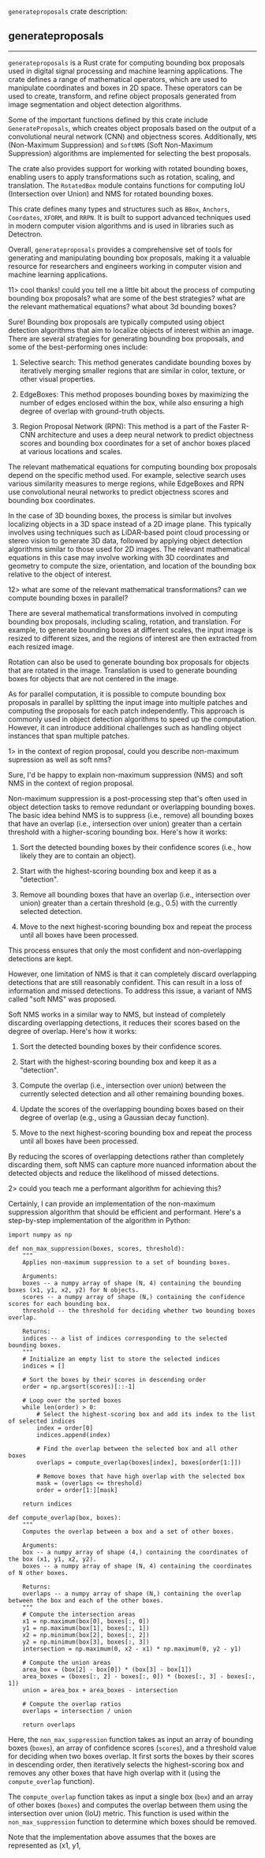 `generateproposals` crate description:

## generateproposals

---

`generateproposals` is a Rust crate for computing
bounding box proposals used in digital signal
processing and machine learning applications. The
crate defines a range of mathematical operators,
which are used to manipulate coordinates and boxes
in 2D space. These operators can be used to
create, transform, and refine object proposals
generated from image segmentation and object
detection algorithms.

Some of the important functions defined by this
crate include `GenerateProposals`, which creates
object proposals based on the output of
a convolutional neural network (CNN) and
objectness scores. Additionally, `NMS`
(Non-Maximum Suppression) and `SoftNMS` (Soft
Non-Maximum Suppression) algorithms are
implemented for selecting the best proposals.

The crate also provides support for working with
rotated bounding boxes, enabling users to apply
transformations such as rotation, scaling, and
translation. The `RotatedBox` module contains
functions for computing IoU (Intersection over
Union) and NMS for rotated bounding boxes.

This crate defines many types and structures such
as `BBox`, `Anchors`, `Coordates`, `XFORM`, and
`RRPN`. It is built to support advanced techniques
used in modern computer vision algorithms and is
used in libraries such as Detectron.

Overall, `generateproposals` provides
a comprehensive set of tools for generating and
manipulating bounding box proposals, making it
a valuable resource for researchers and engineers
working in computer vision and machine learning
applications.

11> cool thanks! could you tell me a little bit
about the process of computing bounding box
proposals? what are some of the best strategies?
what are the relevant mathematical equations? what
about 3d bounding boxes?

Sure! Bounding box proposals are typically
computed using object detection algorithms that
aim to localize objects of interest within an
image. There are several strategies for generating
bounding box proposals, and some of the
best-performing ones include:

1. Selective search: This method generates
candidate bounding boxes by iteratively merging
smaller regions that are similar in color,
texture, or other visual properties.

2. EdgeBoxes: This method proposes bounding boxes
by maximizing the number of edges enclosed within
the box, while also ensuring a high degree of
overlap with ground-truth objects.

3. Region Proposal Network (RPN): This method is
a part of the Faster R-CNN architecture and uses
a deep neural network to predict objectness scores
and bounding box coordinates for a set of anchor
boxes placed at various locations and scales.

The relevant mathematical equations for computing
bounding box proposals depend on the specific
method used. For example, selective search uses
various similarity measures to merge regions,
while EdgeBoxes and RPN use convolutional neural
networks to predict objectness scores and bounding
box coordinates.

In the case of 3D bounding boxes, the process is
similar but involves localizing objects in a 3D
space instead of a 2D image plane. This typically
involves using techniques such as LiDAR-based
point cloud processing or stereo vision to
generate 3D data, followed by applying object
detection algorithms similar to those used for 2D
images. The relevant mathematical equations in
this case may involve working with 3D coordinates
and geometry to compute the size, orientation, and
location of the bounding box relative to the
object of interest.

12> what are some of the relevant mathematical
transformations? can we compute bounding boxes in
parallel?

There are several mathematical transformations
involved in computing bounding box proposals,
including scaling, rotation, and translation. For
example, to generate bounding boxes at different
scales, the input image is resized to different
sizes, and the regions of interest are then
extracted from each resized image.

Rotation can also be used to generate bounding box
proposals for objects that are rotated in the
image. Translation is used to generate bounding
boxes for objects that are not centered in the
image.

As for parallel computation, it is possible to
compute bounding box proposals in parallel by
splitting the input image into multiple patches
and computing the proposals for each patch
independently. This approach is commonly used in
object detection algorithms to speed up the
computation. However, it can introduce additional
challenges such as handling object instances that
span multiple patches.

1> in the context of region proposal, could you
describe non-maximum supression as well as soft
nms?

Sure, I'd be happy to explain non-maximum
suppression (NMS) and soft NMS in the context of
region proposal.

Non-maximum suppression is a post-processing step
that's often used in object detection tasks to
remove redundant or overlapping bounding
boxes. The basic idea behind NMS is to suppress
(i.e., remove) all bounding boxes that have an
overlap (i.e., intersection over union) greater
than a certain threshold with a higher-scoring
bounding box. Here's how it works:

1. Sort the detected bounding boxes by their
   confidence scores (i.e., how likely they are to
   contain an object).

2. Start with the highest-scoring bounding box and
   keep it as a "detection".

3. Remove all bounding boxes that have an overlap
   (i.e., intersection over union) greater than
   a certain threshold (e.g., 0.5) with the
   currently selected detection.

4. Move to the next highest-scoring bounding box
   and repeat the process until all boxes have
   been processed.

This process ensures that only the most confident
and non-overlapping detections are kept.

However, one limitation of NMS is that it can
completely discard overlapping detections that are
still reasonably confident. This can result in
a loss of information and missed detections. To
address this issue, a variant of NMS called "soft
NMS" was proposed.

Soft NMS works in a similar way to NMS, but
instead of completely discarding overlapping
detections, it reduces their scores based on the
degree of overlap. Here's how it works:

1. Sort the detected bounding boxes by their
   confidence scores.

2. Start with the highest-scoring bounding box and
   keep it as a "detection".

3. Compute the overlap (i.e., intersection over
   union) between the currently selected detection
   and all other remaining bounding boxes.

4. Update the scores of the overlapping bounding
   boxes based on their degree of overlap (e.g.,
   using a Gaussian decay function).

5. Move to the next highest-scoring bounding box
   and repeat the process until all boxes have
   been processed.

By reducing the scores of overlapping detections
rather than completely discarding them, soft NMS
can capture more nuanced information about the
detected objects and reduce the likelihood of
missed detections.

2> could you teach me a performant algorithm for
achieving this?

Certainly, I can provide an implementation of the
non-maximum suppression algorithm that should be
efficient and performant. Here's a step-by-step
implementation of the algorithm in Python:

```
import numpy as np

def non_max_suppression(boxes, scores, threshold):
    """
    Applies non-maximum suppression to a set of bounding boxes.

    Arguments:
    boxes -- a numpy array of shape (N, 4) containing the bounding boxes (x1, y1, x2, y2) for N objects.
    scores -- a numpy array of shape (N,) containing the confidence scores for each bounding box.
    threshold -- the threshold for deciding whether two bounding boxes overlap.

    Returns:
    indices -- a list of indices corresponding to the selected bounding boxes.
    """
    # Initialize an empty list to store the selected indices
    indices = []

    # Sort the boxes by their scores in descending order
    order = np.argsort(scores)[::-1]

    # Loop over the sorted boxes
    while len(order) > 0:
        # Select the highest-scoring box and add its index to the list of selected indices
        index = order[0]
        indices.append(index)

        # Find the overlap between the selected box and all other boxes
        overlaps = compute_overlap(boxes[index], boxes[order[1:]])

        # Remove boxes that have high overlap with the selected box
        mask = (overlaps <= threshold)
        order = order[1:][mask]

    return indices

def compute_overlap(box, boxes):
    """
    Computes the overlap between a box and a set of other boxes.

    Arguments:
    box -- a numpy array of shape (4,) containing the coordinates of the box (x1, y1, x2, y2).
    boxes -- a numpy array of shape (N, 4) containing the coordinates of N other boxes.

    Returns:
    overlaps -- a numpy array of shape (N,) containing the overlap between the box and each of the other boxes.
    """
    # Compute the intersection areas
    x1 = np.maximum(box[0], boxes[:, 0])
    y1 = np.maximum(box[1], boxes[:, 1])
    x2 = np.minimum(box[2], boxes[:, 2])
    y2 = np.minimum(box[3], boxes[:, 3])
    intersection = np.maximum(0, x2 - x1) * np.maximum(0, y2 - y1)

    # Compute the union areas
    area_box = (box[2] - box[0]) * (box[3] - box[1])
    area_boxes = (boxes[:, 2] - boxes[:, 0]) * (boxes[:, 3] - boxes[:, 1])
    union = area_box + area_boxes - intersection

    # Compute the overlap ratios
    overlaps = intersection / union

    return overlaps
```

Here, the `non_max_suppression` function takes as
input an array of bounding boxes (`boxes`), an
array of confidence scores (`scores`), and
a threshold value for deciding when two boxes
overlap. It first sorts the boxes by their scores
in descending order, then iteratively selects the
highest-scoring box and removes any other boxes
that have high overlap with it (using the
`compute_overlap` function).

The `compute_overlap` function takes as input
a single box (`box`) and an array of other boxes
(`boxes`) and computes the overlap between them
using the intersection over union (IoU)
metric. This function is used within the
`non_max_suppression` function to determine which
boxes should be removed.

Note that the implementation above assumes that
the boxes are represented as (x1, y1,
